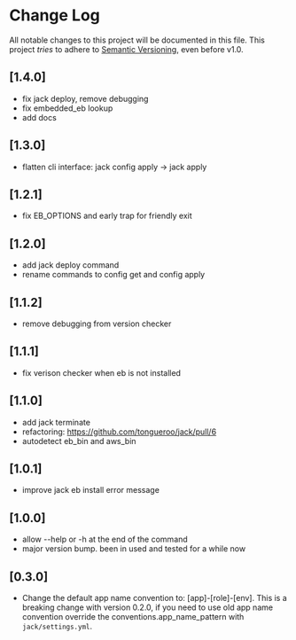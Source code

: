 # Change Log

All notable changes to this project will be documented in this file.
This project *tries* to adhere to [Semantic Versioning](http://semver.org/), even before v1.0.

## [1.4.0]
* fix jack deploy, remove debugging
* fix embedded_eb lookup
* add docs

## [1.3.0]
- flatten cli interface: jack config apply -> jack apply

## [1.2.1]
- fix EB_OPTIONS and early trap for friendly exit

## [1.2.0]
- add jack deploy command
- rename commands to config get and config apply

## [1.1.2]
- remove debugging from version checker

## [1.1.1]
- fix verison checker when eb is not installed

## [1.1.0]
- add jack terminate
- refactoring: https://github.com/tongueroo/jack/pull/6
- autodetect eb_bin and aws_bin

## [1.0.1]
- improve jack eb install error message

## [1.0.0]
- allow --help or -h at the end of the command
- major version bump. been in used and tested for a while now

## [0.3.0]

- Change the default app name convention to: [app]-[role]-[env].  This is a breaking change with version 0.2.0, if you need to use old app name convention override the conventions.app_name_pattern with `jack/settings.yml`.
